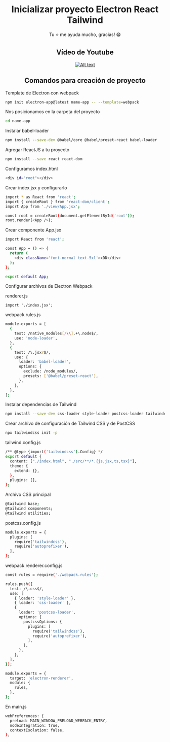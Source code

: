 <h1 align="center">Inicializar proyecto Electron React Tailwind</h1>

<p align="center">Tu ⭐ me ayuda mucho, gracias! 😁</p>

<h2 align="center">Vídeo de Youtube</h2>
<div align="center">

  [![Alt text](https://img.youtube.com/vi/-BidnrSKxrQ/0.jpg)](https://www.youtube.com/watch?v=-BidnrSKxrQ)
  
</div>

<h2 align="center">Comandos para creación de proyecto</h2>

Template de Electron con webpack

```sh
npm init electron-app@latest name-app -- --template=webpack
```

Nos posicionamos en la carpeta del proyecto
```sh
cd name-app
```

Instalar babel-loader
```sh
npm install --save-dev @babel/core @babel/preset-react babel-loader
```
Agregar ReactJS a tu proyecto
```sh
npm install --save react react-dom
```
Configuramos index.html
```sh
<div id="root"></div>
```

Crear index.jsx y configurarlo
```sh
import * as React from 'react';
import { createRoot } from 'react-dom/client';
import App from './view/App.jsx';

const root = createRoot(document.getElementById('root'));
root.render(<App />);
```
Crear componente App.jsx
```sh
import React from 'react';

const App = () => {
  return (
    <div className='font-normal text-5xl'>xDD</div>
  );
};

export default App;

```
Configurar archivos de Electron Webpack

renderer.js
```
import './index.jsx';
```
webpack.rules.js
```sh
module.exports = [
  {
    test: /native_modules[/\\].+\.node$/,
    use: 'node-loader',
  },
  {
    test: /\.jsx?$/,
    use: {
      loader: 'babel-loader',
      options: {
        exclude: /node_modules/,
        presets: ['@babel/preset-react'],
      },
    },
  },
];
```
Instalar dependencias de Tailwind
```sh
npm install --save-dev css-loader style-loader postcss-loader tailwindcss autoprefixer
```
Crear archivo de configuración de Tailwind CSS y de PostCSS
```sh
npx tailwindcss init -p
```
tailwind.config.js
```sh
/** @type {import('tailwindcss').Config} */
export default {
  content: ["./index.html", "./src/**/*.{js,jsx,ts,tsx}"],
  theme: {
    extend: {},
  },
  plugins: [],
};
```
Archivo CSS principal
```sh
@tailwind base;
@tailwind components;
@tailwind utilities;
```
postcss.config.js 
```sh
module.exports = {
  plugins: [
    require('tailwindcss'),
    require('autoprefixer'),
  ],
};
```
webpack.renderer.config.js
```sh
const rules = require('./webpack.rules');

rules.push({
  test: /\.css$/,
  use: [
    { loader: 'style-loader' },
    { loader: 'css-loader' },
    {
      loader: 'postcss-loader',
      options: {
        postcssOptions: {
          plugins: [
            require('tailwindcss'),
            require('autoprefixer'),
          ],
        },
      },
    },
  ],
});

module.exports = {
  target: 'electron-renderer',
  module: {
    rules,
  },
};
```
En main.js
```sh
webPreferences: {
  preload: MAIN_WINDOW_PRELOAD_WEBPACK_ENTRY,
  nodeIntegration: true,
  contextIsolation: false,
},
```

